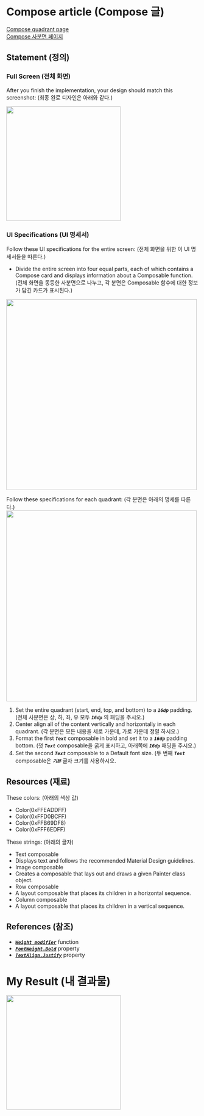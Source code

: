 # Compose article (Compose 글)
[Compose quadrant page](https://developer.android.com/codelabs/basic-android-kotlin-compose-composables-practice-problems?hl=en#3)   
[Compose 사분면 페이지](https://developer.android.com/codelabs/basic-android-kotlin-compose-composables-practice-problems?hl=en#3)



## Statement (정의)
### Full Screen (전체 화면)
After you finish the implementation, your design should match this screenshot: (최종 완료 디자인은 아래와 같다.)   

<img src="https://github.com/shwoghk14/Compose-Basics-Practice/assets/48680511/beb10b3b-b55d-49d5-a44f-1bb5b0044376" width="300"/>

### UI Specifications (UI 명세서)
Follow these UI specifications for the entire screen: (전체 화면을 위한 이 UI 명세서들을 따른다.)   

- Divide the entire screen into four equal parts, each of which contains a Compose card and displays information about a Composable function. (전체 화면을 동등한 사분면으로 나누고, 각 분면은 Composable 함수에 대한 정보가 담긴 카드가 표시된다.)
<img src="https://github.com/shwoghk14/Compose-Basics-Practice/assets/48680511/9bd27579-965f-4174-a781-71bbb4db531d" width="500"/>
   
Follow these specifications for each quadrant: (각 분면은 아래의 명세를 따른다.)   
<img src="https://github.com/shwoghk14/Compose-Basics-Practice/assets/48680511/2ffbaa96-6edd-498d-b6a8-f52f2faf8ba8" width="500"/>

1. Set the entire quadrant (start, end, top, and bottom) to a ***```16dp```*** padding. (전체 사분면은 상, 하, 좌, 우 모두 ***```16dp```*** 의 패딩을 주시오.)
2. Center align all of the content vertically and horizontally in each quadrant. (각 분면은 모든 내용을 세로 가운데, 가로 가운데 정렬 하시오.)
3. Format the first ***```Text```*** composable in bold and set it to a ***```16dp```*** padding bottom. (첫 ***```Text```*** composable을 굵게 표시하고, 아래쪽에 ***```16dp```*** 패딩을 주시오.)
4. Set the second ***```Text```*** composable to a Default font size. (두 번째 ***```Text```*** composable은 ***```기본```*** 글자 크기를 사용하시오.

## Resources (재료)
These colors: (아래의 색상 값)   
   
- Color(0xFFEADDFF)
- Color(0xFFD0BCFF)
- Color(0xFFB69DF8)
- Color(0xFFF6EDFF)   

These strings: (아래의 글자)

- Text composable
- Displays text and follows the recommended Material Design guidelines.
- Image composable
- Creates a composable that lays out and draws a given Painter class object.
- Row composable
- A layout composable that places its children in a horizontal sequence.
- Column composable
- A layout composable that places its children in a vertical sequence.

## References (참조)
- [***```Weight modifier```***](https://developer.android.com/reference/kotlin/androidx/compose/foundation/layout/RowScope#(androidx.compose.ui.Modifier).weight(kotlin.Float,kotlin.Boolean)) function
- [***```FontWeight.Bold```***](https://developer.android.com/reference/kotlin/androidx/compose/ui/text/font/FontWeight#Bold()) property
- [***```TextAlign.Justify```***](https://developer.android.com/reference/kotlin/androidx/compose/ui/text/style/TextAlign#Justify()) property


# My Result (내 결과물)
<img src="https://github.com/shwoghk14/Compose-Basics-Practice/assets/48680511/b59a9686-9042-4e03-aea0-813040b193ab" width="300" />

